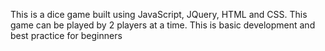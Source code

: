 This is a dice game built using JavaScript, JQuery, HTML and CSS. This game can be played by 2 players at a time.
This is basic development and best practice for beginners
